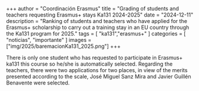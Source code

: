 +++
author = "Coordinación Erasmus"
title = "Grading of students and teachers requesting Erasmus+ stays Ka131 2024-2025"
date = "2024-12-11"
description = "Ranking of students and teachers who have applied for the Erasmus+ scholarship to carry out a training stay in an EU country through the Ka131 program for 2025."
tags = [
    "ka131","erasmus+"
]
categories = [
    "noticias", "importante"
]
images  = ["img/2025/baremacionKa131_2025.png"]
+++

There is only one student who has requested to participate in Erasmus+ ka131 this course so he/she is automatically selected. 
Regarding the teachers, there were two applications for two places, in view of the merits presented according to the scale, José Miguel Sanz Mira and Javier Guillén Benavente were selected.

